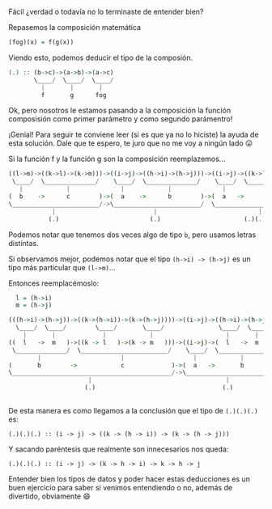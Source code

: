 Fácil ¿verdad o todavía no lo terminaste de entender bien?

Repasemos la composición matemática

```haskell
(fog)(x) = f(g(x))
```

Viendo esto, podemos deducir el tipo de la composión.

```haskell
(.) :: (b->c)->(a->b)->(a->c)
       \____/  \____/  \____/
         |       |       |
         f       g      fog
```



Ok, pero nosotros le estamos pasando a la composición la función composisión como primer parámetro y como segundo parámentro!

¡Genial! Para seguir te conviene leer (si es que ya no lo hiciste) la ayuda de esta solución. Dale que te espero, te juro que no me voy a ningún lado :stuck_out_tongue:

Si la función f y la función g son la composición reemplazemos...

```haskell
((l->m)->((k->l)->(k->m)))->((i->j)->((h->i)->(h->j)))->((i->j)->((k->l)->(k->m)))
 \____/  \______________/    \____/  \______________/    \____/  \______________/
   |            |              |            |              |            |
(  b    ->      c        )->(  a    ->      b        )->(  a   ->       c        )
\________________________/->\________________________/  \________________________/
            |                           |                            |
           (.)                         (.)                       (.)(.)(.)
```

Podemos notar que tenemos dos veces algo de tipo `b`, pero usamos letras distintas.

Si observamos mejor, podemos notar que el tipo `(h->i) -> (h->j)` es un tipo más particular que `(l->m)`...

Entonces reemplacémoslo: 

```haskell
  l = (h->i)
  m = (h->j)

(((h->i)->(h->j))->((k->(h->i))->(k->(h->j))))->((i->j)->((h->i)->(h->j)))->((i->j)->((k->(h->i))->(k->(h->j))))
  \____/  \____/        \____/       \____/               \____/  \____/                  \____/       \____/
    |       |             |            |                    |       |                       |            |
((  l   ->  m   )->((k -> l   )->(k -> m   )))->((i->j)->(  l   ->  m   ))->((i->j)->((k -> l   )->(k -> m   )))
 \______________/  \________________________/    \____/  \______________/    \____/  \________________________/
        |                      |                   |            |              |                 |
(       b        ->            c             )->(  a   ->       b        )->(  a   ->            c             )
\____________________________________________/->\________________________/  \__________________________________/
                      |                                     |                                |
                     (.)                                   (.)                           (.)(.)(.)
            
```

De esta manera es como llegamos a la conclusión que el tipo de `(.)(.)(.)` es:

```
(.)(.)(.) :: (i -> j) -> ((k -> (h -> i)) -> (k -> (h -> j)))
```

Y sacando paréntesis que realmente son innecesarios nos queda:

```
(.)(.)(.) :: (i -> j) -> (k -> h -> i) -> k -> h -> j  
```

Entender bien los tipos de datos y poder hacer estas deducciones es un buen ejercicio para saber si venimos entendiendo o no, además de divertido, obviamente :smile:
